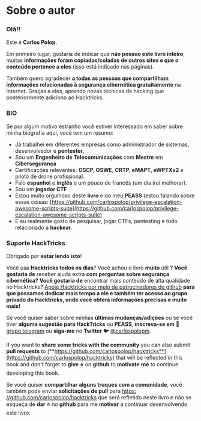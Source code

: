 # Sobre o autor

### Olá!!

Este é **Carlos Polop**.

Em primeiro lugar, gostaria de indicar que **não possuo este livro inteiro**, muitas **informações foram copiadas/coladas de outros sites e que o conteúdo pertence a eles** (isso está indicado nas páginas).

Também quero agradecer **a todas as pessoas que compartilham informações relacionadas à segurança cibernética gratuitamente** na Internet. Graças a eles, aprendo novas técnicas de hacking que posteriormente adiciono ao Hacktricks.

### BIO

Se por algum motivo estranho você estiver interessado em saber sobre minha biografia aqui, você tem um resumo:

* Já trabalhei em diferentes empresas como administrador de sistemas, desenvolvedor e **pentester**.
* Sou um **Engenheiro de Telecomunicações** com **Mestre** em **Cibersegurança**
* Certificações relevantes: **OSCP, OSWE**, **CRTP, eMAPT, eWPTXv2** e piloto de drone profissional.
* Falo **espanhol** e **inglês** e um pouco de francês (um dia irei melhorar).
* Sou um **jogador CTF**
* Estou muito orgulhoso deste **livro** e do meu **PEASS** (estou falando sobre essas coisas: [https://github.com/carlospolop/privilege-escalation-awesome-scripts-suite](https://github.com/carlospolop/privilege-escalation-awesome-scripts-suite)
* E eu realmente gosto de pesquisar, jogar CTFs, pentesting e tudo relacionado a **hackear**.

### Suporte HackTricks

Obrigado por **estar lendo isto**!

Você usa **Hacktricks todos os dias**? Você achou o livro **muito** útil **? Você gostaria de** receber ajuda extra **com perguntas sobre segurança cibernética? Você gostaria de** encontrar mais conteúdo de alta qualidade no Hacktricks? [Apoie Hacktricks por meio de patrocinadores do github](https://github.com/sponsors/carlospolop) **para que possamos dedicar mais tempo a ele e também ter acesso ao grupo privado do Hacktricks, onde você obterá informações precisas e muito mais!**

Se você quiser saber sobre minhas **últimas mudanças/adições** ou se você tiver **alguma sugestão para HackTricks** ou **PEASS**, **inscreva-se em** 💬 [grupo telegram](https://t.me/peass) ou **siga-me** no **Twitter** 🐦 [@carlospolopm](https://twitter.com/carlospolopm).

If you want to **share some tricks with the community** you can also submit **pull requests** to [**https://github.com/carlospolop/hacktricks**](https://github.com/carlospolop/hacktricks) that will be reflected in this book and don't forget to **give ⭐** on **github** to **motivate** **me** to continue developing this book.

Se você quiser **compartilhar alguns truques com a comunidade**, você também pode enviar **solicitações de pull** para [https: //github.com/carlospolop/hacktricks](https://github.com/carlospolop/hacktricks) que será refletido neste livro e não se esqueça de **dar ⭐** no **github** para me **motivar** a continuar desenvolvendo este livro.

